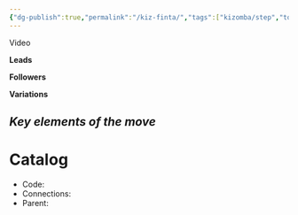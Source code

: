 ```yaml
---
{"dg-publish":true,"permalink":"/kiz-finta/","tags":["kizomba/step","todo"],"created":"2025-01-29T14:44:14.670-05:00","updated":"2025-01-29T14:44:26.489-05:00"}
---
```



Video

**Leads**

**Followers**

**Variations**

*Key elements of the move*
- 

# Catalog

- Code: 
- Connections: 
- Parent: 